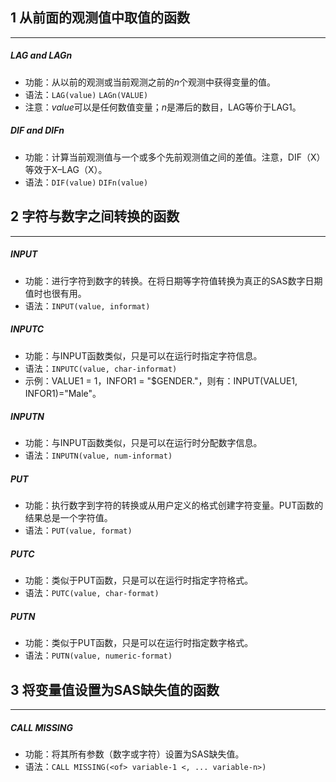 
## 1 从前面的观测值中取值的函数  
---
##### LAG and LAG*n*  
- 功能：从以前的观测或当前观测之前的*n*个观测中获得变量的值。
- 语法：`LAG(value)`  `LAGn(VALUE)`  
- 注意：*value*可以是任何数值变量；*n*是滞后的数目，LAG等价于LAG1。

##### DIF and DIF*n*  
- 功能：计算当前观测值与一个或多个先前观测值之间的差值。注意，DIF（X）等效于X–LAG（X）。
- 语法：`DIF(value)`  `DIFn(value)`  


## 2 字符与数字之间转换的函数  
---
##### INPUT  
- 功能：进行字符到数字的转换。在将日期等字符值转换为真正的SAS数字日期值时也很有用。
- 语法：`INPUT(value, informat)`  

##### INPUTC  
- 功能：与INPUT函数类似，只是可以在运行时指定字符信息。
- 语法：`INPUTC(value, char-informat)`  
- 示例：VALUE1 = 1，INFOR1 = "$GENDER."，则有：INPUT(VALUE1, INFOR1)="Male"。

##### INPUTN  
- 功能：与INPUT函数类似，只是可以在运行时分配数字信息。
- 语法：`INPUTN(value, num-informat)`  

##### PUT 
- 功能：执行数字到字符的转换或从用户定义的格式创建字符变量。PUT函数的结果总是一个字符值。
- 语法：`PUT(value, format)`  

##### PUTC  
- 功能：类似于PUT函数，只是可以在运行时指定字符格式。
- 语法：`PUTC(value, char-format)`  

##### PUTN  
- 功能：类似于PUT函数，只是可以在运行时指定数字格式。
- 语法：`PUTN(value, numeric-format)`  


## 3 将变量值设置为SAS缺失值的函数  
---
##### CALL MISSING  
- 功能：将其所有参数（数字或字符）设置为SAS缺失值。
- 语法：`CALL MISSING(<of> variable-1 <, ... variable-n>)`  